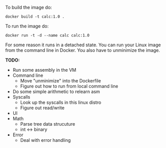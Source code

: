 To build the image do:

```
docker build -t calc:1.0 .
```

To run the image do:

```
docker run -t -d --name calc calc:1.0
```

For some reason it runs in a detached state. You can run your Linux image
from the command line in Docker. You also have to unminimize the image.

**TODO:**

- Run some assembly in the VM
- Command line
    * Move "unminimize" into the Dockerfile
    * Figure out how to run from local command line
- Do some simple arithmetic to relearn asm
- Syscalls
    * Look up the syscalls in this linux distro
    * Figure out read/write
- UI 
- Math
    * Parse tree data strucuture
    * int <-> binary
- Error
    * Deal with error handling
